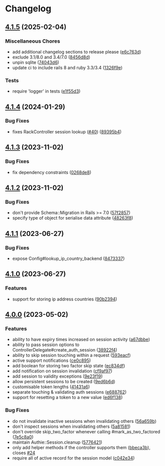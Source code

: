 # Changelog

## [4.1.5](https://github.com/adamcooke/authie/compare/v4.1.4...v4.1.5) (2025-02-04)


### Miscellaneous Chores

* add additional changelog sections to release please ([e6c763d](https://github.com/adamcooke/authie/commit/e6c763d1acb4f33ae2a988952329c815d5bb6d0c))
* exclude 3.1/8.0 and 3.4/7.0 ([8456d8d](https://github.com/adamcooke/authie/commit/8456d8ded1accbda3d8bad838ec20bf09af42eb2))
* unpin sqlite ([74043d6](https://github.com/adamcooke/authie/commit/74043d68a8d8aa6ce397255c84f7592be03b27a0))
* update ci to include rails 8 and ruby 3.3/3.4 ([1326f9e](https://github.com/adamcooke/authie/commit/1326f9e49b9edf050a24046b732907f56d1a893a))


### Tests

* require 'logger' in tests ([e1f55d3](https://github.com/adamcooke/authie/commit/e1f55d31315137b87ed2473deeb307ff1acee963))

## [4.1.4](https://github.com/adamcooke/authie/compare/v4.1.3...v4.1.4) (2024-01-29)


### Bug Fixes

* fixes RackController session lookup ([#40](https://github.com/adamcooke/authie/issues/40)) ([89395b4](https://github.com/adamcooke/authie/commit/89395b4e23d33193b3ca4a30c3ed0bb19fd533f3))

## [4.1.3](https://github.com/adamcooke/authie/compare/v4.1.2...v4.1.3) (2023-11-02)


### Bug Fixes

* fix dependency constraints ([0268de8](https://github.com/adamcooke/authie/commit/0268de87c02acd3ab0a1c01b70ed8153cb11d075))

## [4.1.2](https://github.com/adamcooke/authie/compare/v4.1.1...v4.1.2) (2023-11-02)


### Bug Fixes

* don't provide Schema::Migration in Rails &gt;= 7.0 ([57f2857](https://github.com/adamcooke/authie/commit/57f2857ba9c38bbc2078ca45be6ca13c55ed9373))
* specify type of object for serialise data attribute ([48263f8](https://github.com/adamcooke/authie/commit/48263f84bae4a3e00ca67c878019503e83b09e34))

## [4.1.1](https://github.com/adamcooke/authie/compare/v4.1.0...v4.1.1) (2023-06-27)


### Bug Fixes

* expose Config#lookup_ip_country_backend ([8473337](https://github.com/adamcooke/authie/commit/8473337fce552cb4d1ae5788e304347b2266b3d9))

## [4.1.0](https://github.com/adamcooke/authie/compare/v4.0.0...v4.1.0) (2023-06-27)


### Features

* support for storing ip address countries ([90b2394](https://github.com/adamcooke/authie/commit/90b2394c7080feb9b355de0dec4e46e6683c64a2))

## [4.0.0](https://github.com/adamcooke/authie/compare/v3.4.0...v4.0.0) (2023-05-02)


### Features

* ability to have expiry times increased on session activity ([a67dbbe](https://github.com/adamcooke/authie/commit/a67dbbed0d7e6d322e2516dc296b25d339c51a6a))
* ability to pass session options to ControllerDelegate#create_auth_session ([38922f4](https://github.com/adamcooke/authie/commit/38922f4ac941dcebba5043dbf6ec8682dc213102))
* ability to skip session touching within a request ([593eacf](https://github.com/adamcooke/authie/commit/593eacf83c4d2fd5ce50f0703c88914a4971a9b7))
* active support notifications ([ce0c895](https://github.com/adamcooke/authie/commit/ce0c89574208091b0165c8133e4dd274f65aae4f))
* add boolean for storing two factor skip state ([ec834df](https://github.com/adamcooke/authie/commit/ec834dff52fb54d07f718e1e5fb5669ecde300d7))
* add notification on session invalidation ([cf9af97](https://github.com/adamcooke/authie/commit/cf9af97d5d76bf8539a54256a5975e7722e0cb9d))
* add session to validity exceptions ([9e23f19](https://github.com/adamcooke/authie/commit/9e23f19e4cf4c9ba25941f1104e4ee3d8e2580e7))
* allow persistent sessions to be created ([9ed6b6d](https://github.com/adamcooke/authie/commit/9ed6b6d759bc2ee7e68180a2e1bd52e64e8a7e43))
* customisable token lengths ([41431a6](https://github.com/adamcooke/authie/commit/41431a66cf943f5f70abe1fa6dc059271b5f46cd))
* separate touching & validating auth sessions ([e688762](https://github.com/adamcooke/authie/commit/e688762662215c823d9fe8bbf2cc6e1cef815b24))
* support for resetting a token to a new value ([ed6f138](https://github.com/adamcooke/authie/commit/ed6f1381a4a69913cede483bd3c947320ac3b543))


### Bug Fixes

* do not invalidate inactive sessions when invalidating others ([56a659b](https://github.com/adamcooke/authie/commit/56a659bec5438966fec24c3b8b48da5c68c7d5c9))
* don't inspect sessions when invalidating others ([5a81581](https://github.com/adamcooke/authie/commit/5a81581d66a8e56200bd67726f27f76a265593e4))
* don't override skip_two_factor whenever calling #mark_as_two_factored ([7e5c8a0](https://github.com/adamcooke/authie/commit/7e5c8a032c1383574f9c1f96d7f7007ff791130a))
* maintain Authie::Session.cleanup ([5776421](https://github.com/adamcooke/authie/commit/5776421bb4d2f8f4cbe71bae927b3a132d877b58))
* only add helper methods if the controller supports them ([bbeca3b](https://github.com/adamcooke/authie/commit/bbeca3b055b7b4ea0934d82e8ee4a3356dfe62de)), closes [#24](https://github.com/adamcooke/authie/issues/24)
* require all of active record for the session model ([c042e34](https://github.com/adamcooke/authie/commit/c042e34f9002feaac9448de0cd9d4e58fbaec029))
